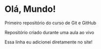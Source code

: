 # Olá, Mundo!
 Primeiro repositório do curso de Git e GitHub

Repositório criado durante uma aula ao vivo

Essa linha eu adicionei diretamente no site! 
